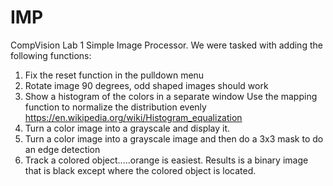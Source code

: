 # IMP
CompVision Lab 1
Simple Image Processor. We were tasked with adding the following functions:

1)  Fix the reset function in the pulldown menu
2)  Rotate image 90 degrees, odd shaped images should work
3)  Show a histogram of the colors in a separate window
    Use the mapping function to normalize the distribution evenly 
    https://en.wikipedia.org/wiki/Histogram_equalization
4)  Turn a color image into a grayscale and display it. 
5)  Turn a color image into a grayscale image and then do a 3x3 mask to do an edge detection
6)  Track a colored object.....orange is easiest. Results is a binary image that is black except where the colored object is located.
